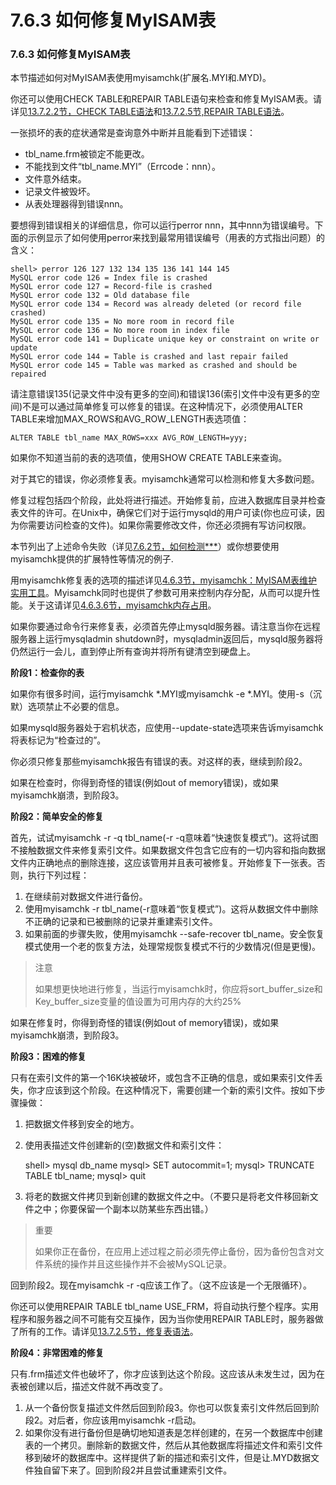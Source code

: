 #  **7.6.3 如何修复MyISAM表**

### **7.6.3 如何修复MyISAM表**

本节描述如何对MyISAM表使用myisamchk(扩展名.MYI和.MYD)。

你还可以使用CHECK TABLE和REPAIR TABLE语句来检查和修复MyISAM表。请详见[13.7.2.2节，CHECK TABLE语法](../Chapter_13/13.07.02_Table_Maintenance_Statements.md)和[13.7.2.5节,REPAIR TABLE语法](../Chapter_13/13.07.02_Table_Maintenance_Statements.md)。

一张损坏的表的症状通常是查询意外中断并且能看到下述错误：

* tbl_name.frm被锁定不能更改。
* 不能找到文件“tbl_name.MYI”（Errcode：nnn）。
* 文件意外结束。
* 记录文件被毁坏。
* 从表处理器得到错误nnn。

要想得到错误相关的详细信息，你可以运行perror nnn，其中nnn为错误编号。下面的示例显示了如何使用perror来找到最常用错误编号（用表的方式指出问题）的含义：

	shell> perror 126 127 132 134 135 136 141 144 145
	MySQL error code 126 = Index file is crashed
	MySQL error code 127 = Record-file is crashed
	MySQL error code 132 = Old database file
	MySQL error code 134 = Record was already deleted (or record file crashed)
	MySQL error code 135 = No more room in record file
	MySQL error code 136 = No more room in index file
	MySQL error code 141 = Duplicate unique key or constraint on write or update
	MySQL error code 144 = Table is crashed and last repair failed
	MySQL error code 145 = Table was marked as crashed and should be repaired

请注意错误135(记录文件中没有更多的空间)和错误136(索引文件中没有更多的空间)不是可以通过简单修复可以修复的错误。在这种情况下，必须使用ALTER TABLE来增加MAX_ROWS和AVG_ROW_LENGTH表选项值：

	ALTER TABLE tbl_name MAX_ROWS=xxx AVG_ROW_LENGTH=yyy;

如果你不知道当前的表的选项值，使用SHOW CREATE TABLE来查询。

对于其它的错误，你必须修复表。myisamchk通常可以检测和修复大多数问题。

修复过程包括四个阶段，此处将进行描述。开始修复前，应进入数据库目录并检查表文件的许可。在Unix中，确保它们对于运行mysqld的用户可读(你也应可读，因为你需要访问检查的文件)。如果你需要修改文件，你还必须拥有写访问权限。

本节列出了上述命令失败（详见[7.6.2节，如何检测***](./07.06.02_How_to_Check_MyISAM_Tables_for_Errors.md)）或你想要使用myisamchk提供的扩展特性等情况的例子.

用myisamchk修复表的选项的描述详见[4.6.3节，myisamchk：MyISAM表维护实用工具](../Chapter_04/04.06.03_myisamchk_MyISAM_Table-Maintenance_Utility.md)。Myisamchk同时也提供了参数可用来控制内存分配，从而可以提升性能。关于这请详见[4.6.3.6节，myisamchk内存占用](../Chapter_04/04.06.03_myisamchk_MyISAM_Table-Maintenance_Utility.md)。

如果你要通过命令行来修复表，必须首先停止mysqld服务器。请注意当你在远程服务器上运行mysqladmin shutdown时，mysqladmin返回后，mysqld服务器将仍然运行一会儿，直到停止所有查询并将所有键清空到硬盘上。

**阶段1：检查你的表**

如果你有很多时间，运行myisamchk *.MYI或myisamchk -e *.MYI。使用-s（沉默）选项禁止不必要的信息。

如果mysqld服务器处于宕机状态，应使用--update-state选项来告诉myisamchk将表标记为“检查过的”。

你必须只修复那些myisamchk报告有错误的表。对这样的表，继续到阶段2。

如果在检查时，你得到奇怪的错误(例如out of memory错误)，或如果myisamchk崩溃，到阶段3。

**阶段2：简单安全的修复**

首先，试试myisamchk -r -q tbl_name(-r -q意味着“快速恢复模式”)。这将试图不接触数据文件来修复索引文件。如果数据文件包含它应有的一切内容和指向数据文件内正确地点的删除连接，这应该管用并且表可被修复。开始修复下一张表。否则，执行下列过程：

1. 在继续前对数据文件进行备份。
2. 使用myisamchk -r tbl_name(-r意味着“恢复模式”)。这将从数据文件中删除不正确的记录和已被删除的记录并重建索引文件。
3. 如果前面的步骤失败，使用myisamchk --safe-recover tbl_name。安全恢复模式使用一个老的恢复方法，处理常规恢复模式不行的少数情况(但是更慢)。
> 注意
> 
> 如果想更快地进行修复，当运行myisamchk时，你应将sort_buffer_size和Key_buffer_size变量的值设置为可用内存的大约25%

如果在修复时，你得到奇怪的错误(例如out of memory错误)，或如果myisamchk崩溃，到阶段3。

**阶段3：困难的修复**

只有在索引文件的第一个16K块被破坏，或包含不正确的信息，或如果索引文件丢失，你才应该到这个阶段。在这种情况下，需要创建一个新的索引文件。按如下步骤操做：

1. 把数据文件移到安全的地方。
2. 使用表描述文件创建新的(空)数据文件和索引文件：
	
	shell> mysql db_name
	mysql> SET autocommit=1;
	mysql> TRUNCATE TABLE tbl_name;
	mysql> quit

3. 将老的数据文件拷贝到新创建的数据文件之中。（不要只是将老文件移回新文件之中；你要保留一个副本以防某些东西出错。）
> 重要
> 
> 如果你正在备份，在应用上述过程之前必须先停止备份，因为备份包含对文件系统的操作并且这些操作并不会被MySQL记录。

回到阶段2。现在myisamchk -r -q应该工作了。（这不应该是一个无限循环）。

你还可以使用REPAIR TABLE tbl_name USE_FRM，将自动执行整个程序。实用程序和服务器之间不可能有交互操作，因为当你使用REPAIR TABLE时，服务器做了所有的工作。请详见[13.7.2.5节，修复表语法]()。

**阶段4：非常困难的修复**

只有.frm描述文件也破坏了，你才应该到达这个阶段。这应该从未发生过，因为在表被创建以后，描述文件就不再改变了。

1. 从一个备份恢复描述文件然后回到阶段3。你也可以恢复索引文件然后回到阶段2。对后者，你应该用myisamchk -r启动。
2. 如果你没有进行备份但是确切地知道表是怎样创建的，在另一个数据库中创建表的一个拷贝。删除新的数据文件，然后从其他数据库将描述文件和索引文件移到破坏的数据库中。这样提供了新的描述和索引文件，但是让.MYD数据文件独自留下来了。回到阶段2并且尝试重建索引文件。